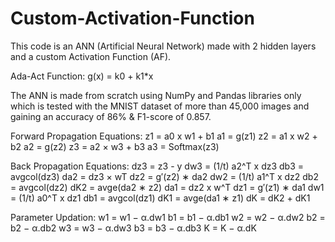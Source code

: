 # Custom-Activation-Function

This code is an ANN (Artificial Neural Network) made with 2 hidden layers and a custom Activation Function (AF).

Ada-Act Function:
g(x) = k0 + k1*x

The ANN is made from scratch using NumPy and Pandas libraries only which is tested with the MNIST dataset of more than 45,000 images and gaining an accuracy of 86% & F1-score of 0.857.

Forward Propagation Equations:
z1 = a0 x w1 + b1
a1 = g(z1)
z2 = a1 x w2 + b2
a2 = g(z2)
z3 = a2 × w3 + b3 
a3 = Softmax(z3)

Back Propagation Equations:
dz3 = z3 - y
dw3 = (1/t) a2^T x dz3
db3 = avgcol(dz3)
da2 = dz3 × wT 
dz2 = g′(z2) ∗ da2
dw2 = (1/t) a1^T x dz2
db2 = avgcol(dz2)
dK2 = avge(da2 ∗ z2)
da1 = dz2 x w^T
dz1 = g′(z1) ∗ da1
dw1 = (1/t) a0^T x dz1
db1 = avgcol(dz1)
dK1 = avge(da1 ∗ z1)
dK = dK2 + dK1

Parameter Updation:
w1 = w1 − α.dw1 
b1 = b1 − α.db1 
w2 = w2 − α.dw2 
b2 = b2 − α.db2 
w3 = w3 − α.dw3 
b3 = b3 − α.db3 
K = K − α.dK
